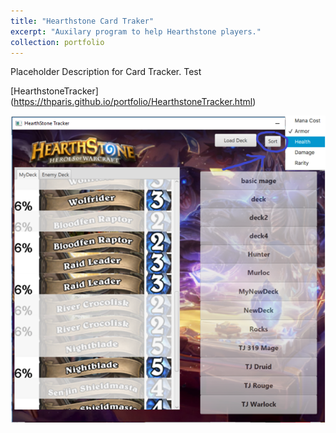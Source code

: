 ```yaml
---
title: "Hearthstone Card Traker"
excerpt: "Auxilary program to help Hearthstone players."
collection: portfolio
---
```


Placeholder Description for Card Tracker. Test 
  
[HearthstoneTracker] (https://thparis.github.io/portfolio/HearthstoneTracker.html)  
  
<img src="/_portfolio/HearthstoneTracker.png"
     alt="HearthstoneTracker"/> 

  
  
  